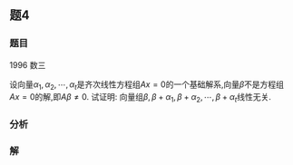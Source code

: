 

## 题4
### 题目
1996 数三 

设向量${\alpha }_{1},{\alpha }_{2},\cdots ,{\alpha }_{t}$是齐次线性方程组${Ax} = 0$的一个基础解系,向量$\beta$不是方程组${Ax} = 0$的解,即${A\beta } \neq  0$. 试证明: 向量组$\beta ,\beta  + {\alpha }_{1},\beta  + {\alpha }_{2},\cdots ,\beta  + {\alpha }_{t}$线性无关.
### 分析

### 解